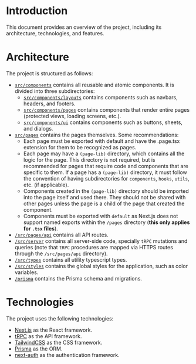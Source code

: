 # Introduction

This document provides an overview of the project, including its architecture, technologies, and features.

# Architecture

The project is structured as follows:

- [`src/components`](./src/components) contains all reusable and atomic components. It is divided into three subdirectories:
  - [`src/components/layouts`](./src/components/layouts) contains components such as navbars, headers, and footers.
  - [`src/components/pages`](./src/components/pages) contains components that render entire pages (protected views, loading screens, etc.).
  - [`src/components/ui`](./src/components/ui) contains components such as buttons, sheets, and dialogs.
- [`src/pages`](./src/pages) contains the pages themselves. Some recommendations:
  - Each page must be exported with default and have the .page.tsx extension for them to be recognized as pages.
  - Each page may have a `(page-lib)` directory, which contains all the logic for the page. This directory is not required, but is recommended for pages that require code and components that are specific to them. If a page has a `(page-lib)` directory, it must follow the convention of having subdirectories for `components`, `hooks`, `utils`, etc. (if applicable).
  - Components created in the `(page-lib)` directory should be imported into the page itself and used there. They should not be shared with other pages unless the page is a child of the page that created the component.
  - Components must be exported with `default` as Next.js does not support named exports within the `/pages` directory (**this only applies for `.tsx` files**).
- [`/src/pages/api`](./src/pages/api) contains all API routes.
- [`/src/server`](./src/server) contains all server-side code, specially `tRPC` mutations and queries (note that `tRPC` procedures are mapped via HTTPS routes through the `/src/pages/api` directory).
- [`/src/types`](./src/types) contains all utility typescript types.
- [`/src/styles`](./src/styles) contains the global styles for the application, such as color variables.
- [`/prisma`](./prisma) contains the Prisma schema and migrations.

# Technologies

The project uses the following technologies:

- [Next.js](https://nextjs.org/) as the React framework.
- [tRPC](https://trpc.io/) as the API framework.
- [TailwindCSS](https://tailwindcss.com/) as the CSS framework.
- [Prisma](https://www.prisma.io/) as the ORM.
- [next-auth](https://next-auth.js.org/) as the authentication framework.
